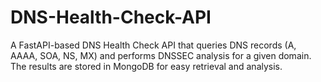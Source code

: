 # DNS-Health-Check-API
A FastAPI-based DNS Health Check API that queries DNS records (A, AAAA, SOA, NS, MX) and performs DNSSEC analysis for a given domain. The results are stored in MongoDB for easy retrieval and analysis. 
